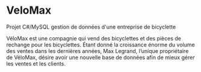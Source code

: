 # VeloMax
Projet C#/MySQL gestion de données d'une entreprise de bicyclette

VéloMax est une compagnie qui vend des bicyclettes et des pièces de rechange pour les 
bicyclettes. Étant donné la croissance énorme du volume des ventes dans les dernières années, 
Max Legrand, l’unique propriétaire de VéloMax, désire avoir une nouvelle base de données afin 
de mieux gérer les ventes et les clients. 
